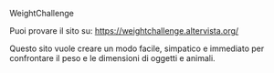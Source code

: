 WeightChallenge

Puoi provare il sito su:
  https://weightchallenge.altervista.org/


Questo sito vuole creare un modo facile, simpatico e immediato
per confrontare il peso e le dimensioni di oggetti e animali.



